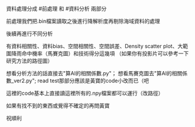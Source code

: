資料處理分成 #前處理 和 #資料分析 兩部分

前處理我們把.bin檔案讀取之後進行降解析度再剔除海域資料的處理

後續再進行不同分析

有資料相關性、資料bias、空間相關性、空間誤差、Density scatter plot、大範圍降雨命中機率（馬賽克圖）和技術得分這幾項
（如果你有投影片可以參考一下研究方法的路徑圖）

想看分析方法的話直接去"算AI的相關係數.py"；
想看馬賽克圖去"算AI的相關係數_ver2.py";
read test那部分應該是黃寶的code小改而已（吧

這裡的code基本上直接讀這裡所有的.npy檔案都可以運行（改路徑）

如果有找不到的東西或覺得不確定的再問黃寶

祝順利

